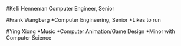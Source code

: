 #Kelli Henneman
Computer Engineer, Senior 


#Frank Wangberg
*Computer Engineering, Senior
*Likes to run

#Ying Xiong
*Music
*Computer Animation/Game Design
*Minor with Computer Science
